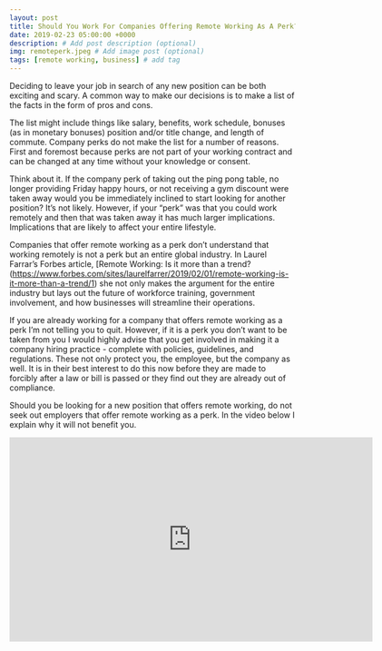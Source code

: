 ```yaml
---
layout: post
title: Should You Work For Companies Offering Remote Working As A Perk?
date: 2019-02-23 05:00:00 +0000
description: # Add post description (optional)
img: remoteperk.jpeg # Add image post (optional)
tags: [remote working, business] # add tag
---
```

Deciding to leave your job in search of any new position can be both exciting and scary. A common way to make our decisions is to make a list of the facts in the form of pros and cons.

The list might include things like salary, benefits, work schedule, bonuses (as in monetary bonuses) position and/or title change, and length of commute.  Company perks do not make the list for a number of reasons. First and foremost because perks are not part of your working contract and can be changed at any time without your knowledge or consent.

Think about it. If the company perk of taking out the ping pong table, no longer providing Friday happy hours, or not receiving a gym discount were taken away would you be immediately inclined to start looking for another position? It’s not likely. However, if your “perk” was that you could work remotely and then that was taken away it has much larger implications. Implications that are likely to affect your entire lifestyle.

Companies that offer remote working as a perk don’t understand that working remotely is not a perk but an entire global industry. In Laurel Farrar’s Forbes article, [Remote Working: Is it more than a trend?(https://www.forbes.com/sites/laurelfarrer/2019/02/01/remote-working-is-it-more-than-a-trend/1) she not only makes the argument for the entire industry but lays out the future of workforce training, government involvement, and how businesses will streamline their operations.

If you are already working for a company that offers remote working as a perk I’m not telling you to quit. However, if it is a perk you don’t want to be taken from you I would highly advise that you get involved in making it a company hiring practice - complete with policies, guidelines, and regulations. These not only protect you, the employee, but the company as well. It is in their best interest to do this now before they are made to forcibly after a law or bill is passed or they find out they are already out of compliance.

Should you be looking for a new position that offers remote working, do not seek out employers that offer remote working as a perk. In the video below I explain why it will not benefit you.

<iframe width="640" height="360" src="https://www.youtube.com/embed/GOBQ8guxLI0" frameborder="0" allow="accelerometer; autoplay; encrypted-media; gyroscope; picture-in-picture" allowfullscreen></iframe>

